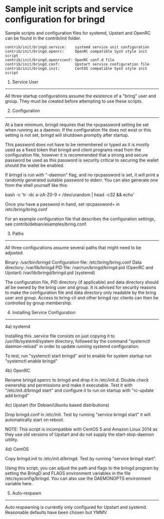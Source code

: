 Sample init scripts and service configuration for bringd
==========================================================

Sample scripts and configuration files for systemd, Upstart and OpenRC
can be found in the contrib/init folder.

    contrib/init/bringd.service:    systemd service unit configuration
    contrib/init/bringd.openrc:     OpenRC compatible SysV style init script
    contrib/init/bringd.openrcconf: OpenRC conf.d file
    contrib/init/bringd.conf:       Upstart service configuration file
    contrib/init/bringd.init:       CentOS compatible SysV style init script

1. Service User
---------------------------------

All three startup configurations assume the existence of a "bring" user
and group.  They must be created before attempting to use these scripts.

2. Configuration
---------------------------------

At a bare minimum, bringd requires that the rpcpassword setting be set
when running as a daemon.  If the configuration file does not exist or this
setting is not set, bringd will shutdown promptly after startup.

This password does not have to be remembered or typed as it is mostly used
as a fixed token that bringd and client programs read from the configuration
file, however it is recommended that a strong and secure password be used
as this password is security critical to securing the wallet should the
wallet be enabled.

If bringd is run with "-daemon" flag, and no rpcpassword is set, it will
print a randomly generated suitable password to stderr.  You can also
generate one from the shell yourself like this:

bash -c 'tr -dc a-zA-Z0-9 < /dev/urandom | head -c32 && echo'

Once you have a password in hand, set rpcpassword= in /etc/bring/bring.conf

For an example configuration file that describes the configuration settings,
see contrib/debian/examples/bring.conf.

3. Paths
---------------------------------

All three configurations assume several paths that might need to be adjusted.

Binary:              /usr/bin/bringd
Configuration file:  /etc/bring/bring.conf
Data directory:      /var/lib/bringd
PID file:            /var/run/bringd/bringd.pid (OpenRC and Upstart)
                     /var/lib/bringd/bringd.pid (systemd)

The configuration file, PID directory (if applicable) and data directory
should all be owned by the bring user and group.  It is advised for security
reasons to make the configuration file and data directory only readable by the
bring user and group.  Access to bring-cli and other bringd rpc clients
can then be controlled by group membership.

4. Installing Service Configuration
-----------------------------------

4a) systemd

Installing this .service file consists on just copying it to
/usr/lib/systemd/system directory, followed by the command
"systemctl daemon-reload" in order to update running systemd configuration.

To test, run "systemctl start bringd" and to enable for system startup run
"systemctl enable bringd"

4b) OpenRC

Rename bringd.openrc to bringd and drop it in /etc/init.d.  Double
check ownership and permissions and make it executable.  Test it with
"/etc/init.d/bringd start" and configure it to run on startup with
"rc-update add bringd"

4c) Upstart (for Debian/Ubuntu based distributions)

Drop bringd.conf in /etc/init.  Test by running "service bringd start"
it will automatically start on reboot.

NOTE: This script is incompatible with CentOS 5 and Amazon Linux 2014 as they
use old versions of Upstart and do not supply the start-stop-daemon uitility.

4d) CentOS

Copy bringd.init to /etc/init.d/bringd. Test by running "service bringd start".

Using this script, you can adjust the path and flags to the bringd program by
setting the BringD and FLAGS environment variables in the file
/etc/sysconfig/bringd. You can also use the DAEMONOPTS environment variable here.

5. Auto-respawn
-----------------------------------

Auto respawning is currently only configured for Upstart and systemd.
Reasonable defaults have been chosen but YMMV.
